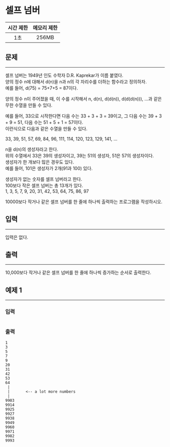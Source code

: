 셀프 넘버
============
|시간 제한|메모리 제한|
|:---:|:---:|
|1초|256MB|

## 문제
-------
셀프 넘버는 1949년 인도 수학자 D.R. Kaprekar가 이름 붙였다.</br>
양의 정수 n에 대해서 d(n)을 n과 n의 각 자리수를 더하는 함수라고 정의하자.</br>
예를 들어, d(75) = 75+7+5 = 87이다.</br>

양의 정수 n이 주어졌을 때, 이 수를 시작해서 n, d(n), d(d(n)), d(d(d(n))), ...과 같은 무한 수열을 만들 수 있다.</br>

예를 들어, 33으로 시작한다면 다음 수는 33 + 3 + 3 = 39이고, 그 다음 수는 39 + 3 + 9 = 51, 다음 수는 51 + 5 + 1 = 57이다.</br>
이런식으로 다음과 같은 수열을 만들 수 있다.</br>

33, 39, 51, 57, 69, 84, 96, 111, 114, 120, 123, 129, 141, ...</br>

n을 d(n)의 생성자라고 한다.</br>
위의 수열에서 33은 39의 생성자이고, 39는 51의 생성자, 51은 57의 생성자이다.</br>
생성자가 한 개보다 많은 경우도 있다.</br>
예를 들어, 101은 생성자가 2개(91과 100) 있다.</br>

생성자가 없는 숫자를 셀프 넘버라고 한다.</br>
100보다 작은 셀프 넘버는 총 13개가 있다.</br>
1, 3, 5, 7, 9, 20, 31, 42, 53, 64, 75, 86, 97</br>

10000보다 작거나 같은 셀프 넘버를 한 줄에 하나씩 출력하는 프로그램을 작성하시오.</br>

## 입력
-------
입력은 없다.</br>

## 출력
-------
10,000보다 작거나 같은 셀프 넘버를 한 줄에 하나씩 증가하는 순서로 출력한다.</br>

## 예제 1
-------
### 입력
```
```
### 출력
```
1
3
5
7
9
20
31
42
53
64
 |
 |       <-- a lot more numbers
 |
9903
9914
9925
9927
9938
9949
9960
9971
9982
9993
```
